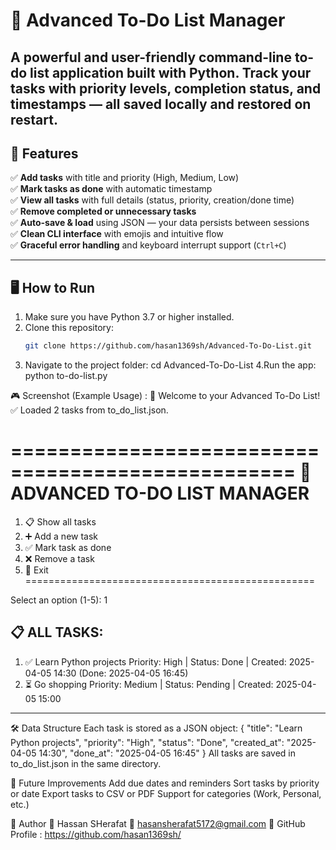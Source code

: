 # 📅 Advanced To-Do List Manager

A powerful and user-friendly command-line to-do list application built with Python. Track your tasks with **priority levels**, **completion status**, and **timestamps** — all saved locally and restored on restart.
------------

## 🚀 Features

✅ **Add tasks** with title and priority (High, Medium, Low)  
✅ **Mark tasks as done** with automatic timestamp  
✅ **View all tasks** with full details (status, priority, creation/done time)  
✅ **Remove completed or unnecessary tasks**  
✅ **Auto-save & load** using JSON — your data persists between sessions  
✅ **Clean CLI interface** with emojis and intuitive flow  
✅ **Graceful error handling** and keyboard interrupt support (`Ctrl+C`)

---

## 🖥️ How to Run

1. Make sure you have Python 3.7 or higher installed.
2. Clone this repository:
   ```bash
   git clone https://github.com/hasan1369sh/Advanced-To-Do-List.git

3. Navigate to the project folder:
  cd Advanced-To-Do-List
4.Run the app:
  python to-do-list.py


🎮 Screenshot (Example Usage) :
    🚀 Welcome to your Advanced To-Do List!
  ✅ Loaded 2 tasks from to_do_list.json.
  
  ==================================================
  📝 ADVANCED TO-DO LIST MANAGER
  ==================================================
  1. 📋 Show all tasks
  2. ➕ Add a new task
  3. ✅ Mark task as done
  4. ❌ Remove a task
  5. 🚪 Exit
  ==================================================
  
  Select an option (1-5): 1
  
  📋 ALL TASKS:
  --------------------------------------------------------------------------------
  1. ✅ Learn Python projects
     Priority: High | Status: Done | Created: 2025-04-05 14:30 (Done: 2025-04-05 16:45)
  2. ⏳ Go shopping
     Priority: Medium | Status: Pending | Created: 2025-04-05 15:00
  --------------------------------------------------------------------------------


🛠️ Data Structure
Each task is stored as a JSON object:
  {
    "title": "Learn Python projects",
    "priority": "High",
    "status": "Done",
    "created_at": "2025-04-05 14:30",
    "done_at": "2025-04-05 16:45"
  }
All tasks are saved in to_do_list.json in the same directory.


🚧 Future Improvements
  Add due dates and reminders
  Sort tasks by priority or date
  Export tasks to CSV or PDF
  Support for categories (Work, Personal, etc.)



👤 Author 👤 Hassan SHerafat 📧 hasansherafat5172@gmail.com 🔗 GitHub Profile : https://github.com/hasan1369sh/
